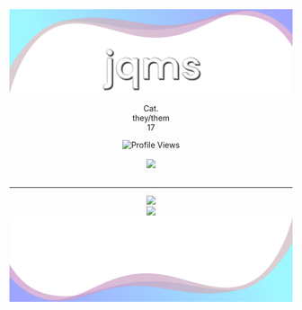 <img src = "assets/flipped.png">
<p align="center">Cat.
<br>
they/them
<br>
17
 <p align="center">
    <img src="https://komarev.com/ghpvc/?username=TheNewsYorkTime&style=for-the-badge&color=red" alt="Profile Views">
    <br>
    <br>
    <img src="https://lanyard.cnrad.dev/api/846862398907744338?borderRadius=5px&animated=:true" />
  <br>
  <br>
  </p>
  <hr>
<p align="center">
  <img src = "https://github-readme-stats.vercel.app/api/top-langs/?username=TheNewsYorkTime&theme=dark&hide_border=true&include_all_commits=true&count_private=false">
  <br>
  <img src = "https://github-readme-streak-stats.herokuapp.com?user=TheNewsYorkTime&theme=dark&hide_border=true">
  <br>
 <!--START_SECTION:activity-->
 <!--END_SECTION:activity-->
<img src = "assets/not flipped.png">
